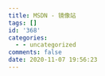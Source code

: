 ```yaml
---
title: MSDN - 镜像站
tags: []
id: '368'
categories:
  - - uncategorized
comments: false
date: 2020-11-07 19:56:23
---
```

